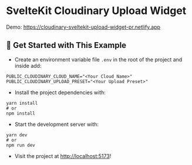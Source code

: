 # SvelteKit Cloudinary Upload Widget

Demo: <https://cloudinary-sveltekit-upload-widget-pr.netlify.app>

## 🚀 Get Started with This Example

* Create an environment variable file `.env` in the root of the project and inside add:
```
PUBLIC_CLOUDINARY_CLOUD_NAME="<Your Cloud Name>"
PUBLIC_CLOUDINARY_UPLOAD_PRESET="<Your Upload Preset>"
```

* Install the project dependencies with:

```
yarn install
# or
npm install
```

* Start the development server with:

```
yarn dev
# or
npm run dev
```

* Visit the project at <http://localhost:5173>!
